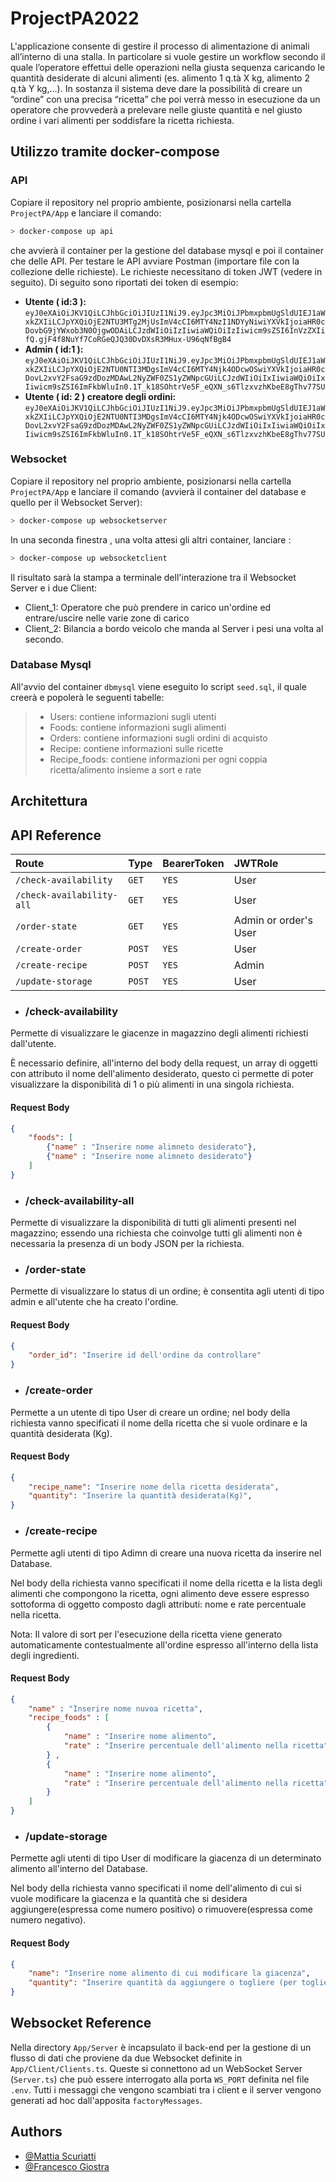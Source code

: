 
# ProjectPA2022

L'applicazione consente di gestire il processo di alimentazione di animali 
all’interno di una stalla. In particolare si vuole gestire un workflow 
secondo il quale l’operatore effettui delle operazioni nella giusta sequenza
caricando le quantità desiderate di alcuni alimenti (es. alimento 1 q.tà X kg, 
alimento 2 q.tà Y kg,…). In sostanza il sistema deve dare la possibilità di creare
un “ordine” con una precisa “ricetta” che poi verrà messo in esecuzione da un operatore 
che provvederà a prelevare nelle giuste quantità e nel giusto ordine i vari alimenti 
per soddisfare la ricetta richiesta.


## Utilizzo tramite docker-compose
### API
Copiare il repository nel proprio ambiente, posizionarsi nella cartella `ProjectPA/App` e lanciare il comando:
```bash
> docker-compose up api
```
che avvierà il container per la gestione del database mysql e poi il container che delle API.  Per testare le API avviare Postman (importare file con la collezione delle richieste). Le richieste necessitano di token JWT (vedere in seguito). Di seguito sono riportati dei token di esempio: 
 - **Utente ( id:3 ):** ```eyJ0eXAiOiJKV1QiLCJhbGciOiJIUzI1NiJ9.eyJpc3MiOiJPbmxpbmUgSldUIEJ1aWxkZXIiLCJpYXQiOjE2NTU3MTg2MjUsImV4cCI6MTY4NzI1NDYyNiwiYXVkIjoiaHR0cDovbG9jYWxob3N0OjgwODAiLCJzdWIiOiIzIiwiaWQiOiIzIiwicm9sZSI6InVzZXIifQ.gjF4f8NuYf7CoRGeQJQ30DvDXsR3MHux-U96qNfBgB4```
 - **Admin ( id:1 ):**
```eyJ0eXAiOiJKV1QiLCJhbGciOiJIUzI1NiJ9.eyJpc3MiOiJPbmxpbmUgSldUIEJ1aWxkZXIiLCJpYXQiOjE2NTU0NTI3MDgsImV4cCI6MTY4Njk4ODcwOSwiYXVkIjoiaHR0cDovL2xvY2FsaG9zdDozMDAwL2NyZWF0ZS1yZWNpcGUiLCJzdWIiOiIxIiwiaWQiOiIxIiwicm9sZSI6ImFkbWluIn0.1T_k18SOhtrVe5F_eQXN_s6TlzxvzhKbeE8gThv77SU```
 - **Utente ( id: 2 ) creatore degli ordini:**
```eyJ0eXAiOiJKV1QiLCJhbGciOiJIUzI1NiJ9.eyJpc3MiOiJPbmxpbmUgSldUIEJ1aWxkZXIiLCJpYXQiOjE2NTU0NTI3MDgsImV4cCI6MTY4Njk4ODcwOSwiYXVkIjoiaHR0cDovL2xvY2FsaG9zdDozMDAwL2NyZWF0ZS1yZWNpcGUiLCJzdWIiOiIxIiwiaWQiOiIxIiwicm9sZSI6ImFkbWluIn0.1T_k18SOhtrVe5F_eQXN_s6TlzxvzhKbeE8gThv77SU```

### Websocket 
Copiare il repository nel proprio ambiente, posizionarsi nella cartella `ProjectPA/App` e lanciare il comando (avvierà il container del database e quello per il Websocket Server):
```bash
> docker-compose up websocketserver
```

In una seconda finestra , una volta attesi gli altri container, lanciare : 
```bash
> docker-compose up websocketclient
```

Il risultato sarà la stampa a terminale dell'interazione tra il Websocket Server e i due Client: 

 - Client_1: Operatore che può prendere in carico un'ordine ed entrare/uscire nelle varie zone di carico
 - Client_2: Bilancia a bordo veicolo che manda al Server i pesi una volta al secondo.
### Database Mysql
All'avvio del container `dbmysql` viene eseguito lo script `seed.sql`, il quale creerà e popolerà le seguenti tabelle: 

  >  - Users: contiene informazioni sugli utenti
  >  - Foods: contiene informazioni sugli alimenti
  >  - Orders: contiene informazioni sugli ordini di acquisto
  >  - Recipe: contiene informazioni sulle ricette
  >  - Recipe_foods: contiene informazioni per ogni coppia ricetta/alimento insieme a sort e rate

   
## Architettura


## API Reference

| Route                     | Type   | BearerToken | JWTRole                    |
| :------------------------ | :----- | :---------- |:------------------------- |
| `/check-availability`     | `GET`  | `YES`       |User                       |
| `/check-availability-all` | `GET`  | `YES`       |User                       |
| `/order-state`            | `GET`  | `YES`       |Admin or order's User      |
| `/create-order`           | `POST` | `YES`       |User                       |
| `/create-recipe`          | `POST` | `YES`       |Admin                      |
| `/update-storage`         | `POST` | `YES`       |User                       |

- ### /check-availability

Permette di visualizzare le giacenze in magazzino degli alimenti richiesti dall'utente.

È necessario definire, all'interno del body della request, un array di oggetti con attributo il nome dell'alimento desiderato,
questo ci permette di poter visualizzare la disponibilità di 1 o più alimenti in una singola richiesta.

#### Request Body

```json 
{
    "foods": [
        {"name" : "Inserire nome alimneto desiderato"},
        {"name" : "Inserire nome alimneto desiderato"}
    ]
}
```  

- ### /check-availability-all

Permette di visualizzare la disponibilità di tutti gli alimenti presenti nel magazzino; essendo una richiesta che coinvolge tutti gli alimenti non è necessaria la presenza di un body JSON per la richiesta.


- ### /order-state

Permette di visualizzare lo status di un ordine; è consentita agli utenti di tipo admin e all'utente che ha creato l'ordine.

#### Request Body

```json 
{
    "order_id": "Inserire id dell'ordine da controllare"
}
```  

- ### /create-order

Permette a un utente di tipo User di creare un ordine; nel body della richiesta vanno specificati il nome della ricetta che si vuole ordinare
e la quantità desiderata (Kg).

#### Request Body

```json 
{
    "recipe_name": "Inserire nome della ricetta desiderata",
    "quantity": "Inserire la quantità desiderata(Kg)",
}
```  

- ### /create-recipe

Permette agli utenti di tipo Adimn di creare una nuova ricetta da inserire nel Database.

Nel body della richiesta vanno specificati il nome della ricetta e la lista degli alimenti che compongono la ricetta, ogni alimento deve essere espresso sottoforma di oggetto composto dagli attributi: nome e rate percentuale nella ricetta.

Nota: Il valore di sort per l'esecuzione della ricetta viene generato automaticamente contestualmente all'ordine espresso all'interno della lista degli ingredienti.

#### Request Body

```json 
{
    "name" : "Inserire nome nuvoa ricetta",
    "recipe_foods" : [
        {
            "name" : "Inserire nome alimento",
            "rate" : "Inserire percentuale dell'alimento nella ricetta" 
        } , 
        {
            "name" : "Inserire nome alimento",
            "rate" : "Inserire percentuale dell'alimento nella ricetta"         
        }
    ]
}
```

- ### /update-storage

Permette agli utenti di tipo User di modificare la giacenza di un determinato alimento all'interno del Database.

Nel body della richiesta vanno specificati il nome dell'alimento di cui si vuole modificare la giacenza e la quantità che si desidera aggiungere(espressa come numero positivo) o rimuovere(espressa come numero negativo).

#### Request Body

```json 
{
    "name": "Inserire nome alimento di cui modificare la giacenza",
    "quantity": "Inserire quantità da aggiungere o togliere (per togliere precedere il numero con -)"
}
```

## Websocket Reference
Nella directory `App/Server` è incapsulato il back-end per la gestione di un flusso di dati che proviene da due Websocket definite in `App/Client/Clients.ts`. Queste si connettono ad un WebSocket Server (`Server.ts`) che può essere interrogato alla porta `WS_PORT` definita nel file `.env`. Tutti i messaggi che vengono scambiati tra i client e il server vengono generati ad hoc dall'apposita `factoryMessages`.


## Authors

- [@Mattia Scuriatti](https://github.com/Me77y99)
- [@Francesco Giostra](https://github.com/Franz95)
